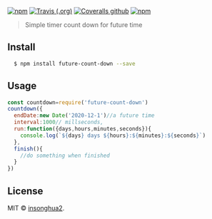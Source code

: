 [![npm](https://img.shields.io/npm/v/future-count-down.svg?style=flat-square)](https://www.npmjs.com/package/future-count-down)
[![Travis (.org)](https://img.shields.io/travis/insonghua2/time-count-down.svg?style=flat-square)](https://travis-ci.org/insonghua2/time-count-down)
[![Coveralls github](https://img.shields.io/coveralls/github/insonghua2/time-count-down.svg?style=flat-square)](https://coveralls.io/github/insonghua2/time-count-down)
[![npm](https://img.shields.io/npm/dt/future-count-down.svg?style=flat-square)](https://www.npmjs.com/package/future-count-down)

>   Simple timer count down for future time




## Install

```bash
  $ npm install future-count-down --save
```

## Usage

```js
const countdown=require('future-count-down')
countdown({
  endDate:new Date('2020-12-1')//a future time
  interval:1000// millseconds,
  run:function({days,hours,minutes,seconds}){
    console.log(`${days} days ${hours}:${minutes}:${seconds}`)
  },
  finish(){
    //do something when finished
  }
})

```









## License

MIT © [insonghua2](https://github.com/insonghua2).





